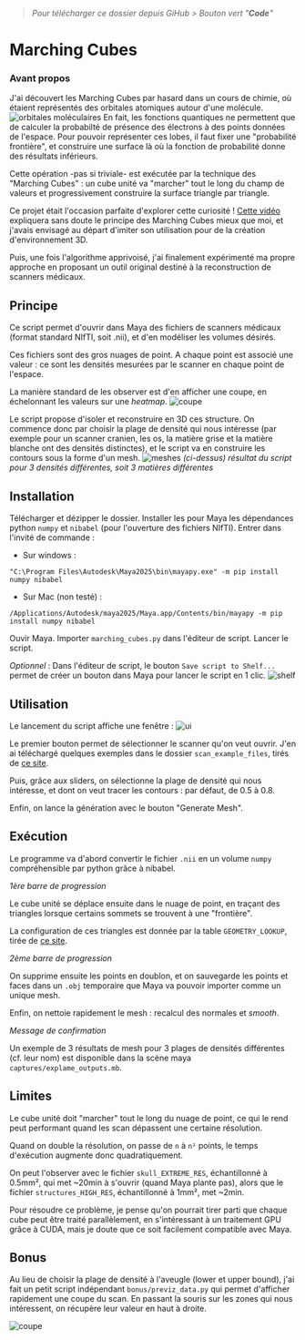 > *Pour télécharger ce dossier depuis GiHub > Bouton vert "**Code**"*
# Marching Cubes

### Avant propos
J'ai découvert les Marching Cubes par hasard dans un cours de chimie, où étaient représentés des orbitales atomiques autour d'une molécule.
![orbitales moléculaires](/captures/orbitales.png)
En fait, les fonctions quantiques ne permettent que de calculer la probabilté de présence des électrons à des points données de l'espace.
Pour pouvoir représenter ces lobes, il faut fixer une "probabilité frontière", et construire une surface là où la fonction de probabilité donne des résultats inférieurs.

Cette opération -pas si triviale- est exécutée par la technique des "Marching Cubes" : un cube unité va "marcher" tout le long du champ de valeurs et progressivement construire la surface triangle par triangle.

Ce projet était l'occasion parfaite d'explorer cette curiosité ! [Cette vidéo](https://youtu.be/M3iI2l0ltbE) expliquera sans doute le principe des Marching Cubes mieux que moi, et j'avais envisagé au départ d'imiter son utilisation pour de la création d'environnement 3D.

Puis, une fois l'algorithme apprivoisé, j'ai finalement expérimenté ma propre approche en proposant un outil original destiné à la reconstruction de scanners médicaux.

## Principe

Ce script permet d'ouvrir dans Maya des fichiers de scanners médicaux (format standard NIfTI, soit .nii), et d'en modéliser les volumes désirés.

Ces fichiers sont des gros nuages de point. A chaque point est associé une valeur : ce sont les densités mesurées par le scanner en chaque point de l'espace.

La manière standard de les observer est d'en afficher une coupe, en échelonnant les valeurs sur une *heatmap*.
![coupe](captures/slice.png)

Le script propose d'isoler et reconstruire en 3D ces structure. On commence donc par choisir la plage de densité qui nous intéresse (par exemple pour un scanner cranien, les os, la matière grise et la matière blanche ont des densités distinctes), et le script va en construire les contours sous la forme d'un mesh.
![meshes](captures/example_output.png)
*(ci-dessus) résultat du script pour 3 densités différentes, soit 3 matières différentes*

## Installation
Télécharger et dézipper le dossier. Installer les pour Maya les dépendances python `numpy` et `nibabel` (pour l'ouverture des fichiers NIfTI). Entrer dans l'invité de commande :
- Sur windows :
```
"C:\Program Files\Autodesk\Maya2025\bin\mayapy.exe" -m pip install numpy nibabel
```
- Sur Mac (non testé) :
```
/Applications/Autodesk/maya2025/Maya.app/Contents/bin/mayapy -m pip install numpy nibabel
```


Ouvir Maya. Importer `marching_cubes.py` dans l'éditeur de script. Lancer le script.

*Optionnel* : Dans l'éditeur de script, le bouton `Save script to Shelf...` permet de créer un bouton dans Maya pour lancer le script en 1 clic.
![shelf](captures/script_shelf.png)

## Utilisation
Le lancement du script affiche une fenêtre :
![ui](captures/ui.png)

Le premier bouton permet de sélectionner le scanner qu'on veut ouvrir. J'en ai téléchargé quelques exemples dans le dossier `scan_example_files`, tirés de [ce site](https://johnmuschelli.com/high_res_ct_template/template/).

Puis, grâce aux sliders, on sélectionne la plage de densité qui nous intéresse, et dont on veut tracer les contours : par défaut, de 0.5 à 0.8.

Enfin, on lance la génération avec le bouton "Generate Mesh".

## Exécution

Le programme va d'abord convertir le fichier `.nii` en un volume `numpy` compréhensible par python grâce à nibabel.

*1ère barre de progression*

Le cube unité se déplace ensuite dans le nuage de point, en traçant des triangles lorsque certains sommets se trouvent à une "frontière".

La configuration de ces triangles est donnée par la table `GEOMETRY_LOOKUP`, tirée de [ce site](http://www.paulbourke.net/geometry/polygonise/).

*2ème barre de progression*

On supprime ensuite les points en doublon, et on sauvegarde les points et faces dans un `.obj` temporaire que Maya va pouvoir importer comme un unique mesh.

Enfin, on nettoie rapidement le mesh : recalcul des normales et *smooth*.

*Message de confirmation*

Un exemple de 3 résultats de mesh pour 3 plages de densités différentes (cf. leur nom) est disponible dans la scène maya `captures/explame_outputs.mb`.

## Limites

Le cube unité doit "marcher" tout le long du nuage de point, ce qui le rend peut performant quand les scan dépassent une certaine résolution.

Quand on double la résolution, on passe de `n` à `n²` points, le temps d'exécution augmente donc quadratiquement. 

On peut l'observer avec le fichier `skull_EXTREME_RES`, échantillonné à 0.5mm², qui met ~20min à s'ouvrir (quand Maya plante pas), alors que le fichier `structures_HIGH_RES`, échantillonné à 1mm², met ~2min.

Pour résoudre ce problème, je pense qu'on pourrait tirer parti que chaque cube peut être traité parallèlement, en s'intéressant à un traitement GPU grâce à CUDA, mais je doute que ce soit facilement compatible avec Maya.

## Bonus

Au lieu de choisir la plage de densité à l'aveugle (lower et upper bound), j'ai fait un petit script indépendant `bonus/previz_data.py` qui permet d'afficher rapidement une coupe du scan. En passant la souris sur les zones qui nous intéressent, on récupère leur valeur en haut à droite.

![coupe](captures/slice.png)